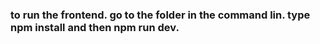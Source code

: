 ### to run the frontend. go to the folder in the command lin. type npm install and then npm run dev.
